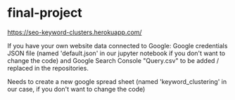 # final-project
https://seo-keyword-clusters.herokuapp.com/

If you have your own website data connected to Google:
Google credentials JSON file (named 'default.json' in our jupyter notebook if you don't want to change the code) and Google Search Console "Query.csv" to be added / replaced in the repositories.

Needs to create a new google spread sheet (named 'keyword_clustering' in our case, if you don't want to change the code)
